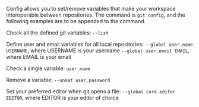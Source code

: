 Config allows you to set/remove variables that make your workspace interoperable between repositories. The command is `git config`, and the following examples are to be appended to the command.

Check all the defined git variables:
	`--list`

Define user and email variables for all local repositories:
	`--global user.name USERNAME`, where USERNAME is your username
	`--global user.email EMAIL`, where EMAIL is your email

Check a single variable:
	`user.name`

Remove a variable:
	`--unset user.password`

Set your preferred editor when git opens a file:
	`--global core.editor EDITOR`, where EDITOR is your editor of choice